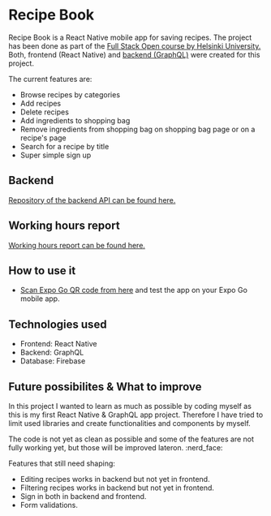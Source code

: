 <h1>Recipe Book</h1>

<p>Recipe Book is a React Native mobile app for saving recipes. The project has been done as part of the <a href="https://fullstackopen.com/en" target="_blank">Full Stack Open course by Helsinki University.</a> Both, frontend (React Native) and <a href="https://github.com/LauraCoder/recipe-app-backend" target="_blank">backend (GraphQL)</a> were created for this project. </p>
<p>The current features are:</p>
<ul>
<li>
Browse recipes by categories
</li>
<li>
Add recipes
</li>
<li>
Delete recipes
</li>
<li>
Add ingredients to shopping bag
</li>
<li>
Remove ingredients from shopping bag on shopping bag page or on a recipe's page
</li>
<li>
Search for a recipe by title
</li>
<li>
Super simple sign up
</li>
</ul>

<h2>Backend</h2>
<p><a href="https://github.com/LauraCoder/recipe-app-backend" target="_blank">Repository of the backend API can be found here.</a></p>

<h2>Working hours report</h2>
<p><a href="https://1drv.ms/b/s!AvdNVU4hYkdygQjU62NFVw6SO4Ie" target="_blank">Working hours report can be found here.</a></p>

<h2>How to use it</h2>
<ul>
<li>
<a href="https://expo.dev/@crentinyy/recipe-app" target="_blank">Scan Expo Go QR code from here</a> and test the app on your Expo Go mobile app.
</li>
</ul>

<h2>Technologies used</h2>
<ul>
<li>
Frontend: React Native
</li>
<li>
Backend: GraphQL
</li>
<li>
Database: Firebase
</li>
</ul>

<h2>Future possibilites & What to improve</h2>
<p>In this project I wanted to learn as much as possible by coding myself as this is my first React Native & GraphQL app project. Therefore I have tried to limit used libraries and create functionalities and components by myself.</p>

<p>The code is not yet as clean as possible and some of the features are not fully working yet, but those will be improved lateron. :nerd_face: </p>

<p>Features that still need shaping:</p>
<ul>
<li>
Editing recipes works in backend but not yet in frontend.
</li>
<li>
Filtering recipes works in backend but not yet in frontend.
</li>
<li>
Sign in both in backend and frontend.
</li>
<li>
Form validations.
</li>
</ul>

